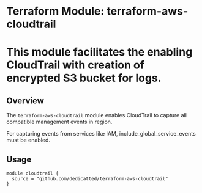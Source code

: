 # Terraform Module: terraform-aws-cloudtrail
# This module facilitates the enabling CloudTrail with creation of encrypted S3 bucket for logs.

## Overview
The `terraform-aws-cloudtrail` module enables CloudTrail to capture all compatible management events in region. 

For capturing events from services like IAM, include_global_service_events must be enabled.

## Usage
```hcl
module cloudtrail {
  source = "github.com/dedicatted/terraform-aws-cloudtrail"
}
```